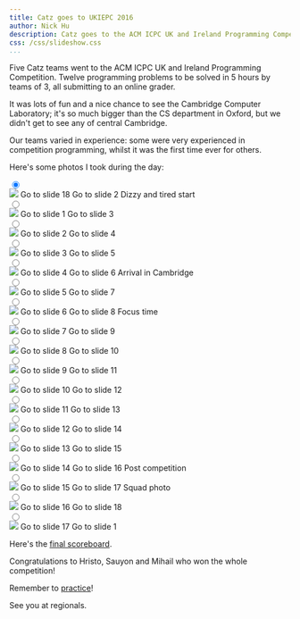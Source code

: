 ```yaml
---
title: Catz goes to UKIEPC 2016
author: Nick Hu
description: Catz goes to the ACM ICPC UK and Ireland Programming Competition
css: /css/slideshow.css
...
```


Five Catz teams went to the ACM ICPC UK and Ireland Programming Competition.
Twelve programming problems to be solved in 5 hours by teams of 3, all
submitting to an online grader.

It was lots of fun and a nice chance to see the Cambridge Computer Laboratory;
it's so much bigger than the CS department in Oxford, but we didn't get to see
any of central Cambridge.

Our teams varied in experience: some were very experienced in competition
programming, whilst it was the first time ever for others.

Here's some photos I took during the day:

<div class="slideshow">
<input type="radio" name="slide" id="item-1" checked="checked" />
<div class="slideshow-item">
  <img src="/images/catz-goes-to-ukiepc-2016/IMG_20161029_083429.jpg" />
  <label for="item-18" class="previous">Go to slide 18</label>
  <label for="item-2" class="next">Go to slide 2</label>
  <span class="caption">Dizzy and tired start</span>
</div>

<input type="radio" name="slide" id="item-2" />
<div class="slideshow-item">
  <img src="/images/catz-goes-to-ukiepc-2016/IMG_20161029_083430.jpg" />
  <label for="item-1" class="previous">Go to slide 1</label>
  <label for="item-3" class="next">Go to slide 3</label>
</div>

<input type="radio" name="slide" id="item-3" />
<div class="slideshow-item">
  <img src="/images/catz-goes-to-ukiepc-2016/IMG_20161029_100352.jpg" />
  <label for="item-2" class="previous">Go to slide 2</label>
  <label for="item-4" class="next">Go to slide 4</label>
</div>

<input type="radio" name="slide" id="item-4" />
<div class="slideshow-item">
  <img src="/images/catz-goes-to-ukiepc-2016/IMG_20161029_100353.jpg" />
  <label for="item-3" class="previous">Go to slide 3</label>
  <label for="item-5" class="next">Go to slide 5</label>
</div>

<input type="radio" name="slide" id="item-5" />
<div class="slideshow-item">
  <img src="/images/catz-goes-to-ukiepc-2016/IMG_20161029_102948.jpg" />
  <label for="item-4" class="previous">Go to slide 4</label>
  <label for="item-6" class="next">Go to slide 6</label>
  <span class="caption">Arrival in Cambridge</span>
</div>

<input type="radio" name="slide" id="item-6" />
<div class="slideshow-item">
  <img src="/images/catz-goes-to-ukiepc-2016/IMG_20161029_102950.jpg" />
  <label for="item-5" class="previous">Go to slide 5</label>
  <label for="item-7" class="next">Go to slide 7</label>
</div>

<input type="radio" name="slide" id="item-7" />
<div class="slideshow-item">
  <img src="/images/catz-goes-to-ukiepc-2016/IMG_20161029_103815.jpg" />
  <label for="item-6" class="previous">Go to slide 6</label>
  <label for="item-8" class="next">Go to slide 8</label>
  <span class="caption">Focus time</span>
</div>

<input type="radio" name="slide" id="item-8" />
<div class="slideshow-item">
  <img src="/images/catz-goes-to-ukiepc-2016/IMG_20161029_103816.jpg" />
  <label for="item-7" class="previous">Go to slide 7</label>
  <label for="item-9" class="next">Go to slide 9</label>
</div>

<input type="radio" name="slide" id="item-9" />
<div class="slideshow-item">
  <img src="/images/catz-goes-to-ukiepc-2016/IMG_20161029_103821.jpg" />
  <label for="item-8" class="previous">Go to slide 8</label>
  <label for="item-10" class="next">Go to slide 10</label>
</div>

<input type="radio" name="slide" id="item-10" />
<div class="slideshow-item">
  <img src="/images/catz-goes-to-ukiepc-2016/IMG_20161029_110009.jpg" />
  <label for="item-9" class="previous">Go to slide 9</label>
  <label for="item-11" class="next">Go to slide 11</label>
</div>

<input type="radio" name="slide" id="item-11" />
<div class="slideshow-item">
  <img src="/images/catz-goes-to-ukiepc-2016/IMG_20161029_110019.jpg" />
  <label for="item-10" class="previous">Go to slide 10</label>
  <label for="item-12" class="next">Go to slide 12</label>
</div>

<input type="radio" name="slide" id="item-12" />
<div class="slideshow-item">
  <img src="/images/catz-goes-to-ukiepc-2016/IMG_20161029_110030.jpg" />
  <label for="item-11" class="previous">Go to slide 11</label>
  <label for="item-13" class="next">Go to slide 13</label>
</div>

<input type="radio" name="slide" id="item-13" />
<div class="slideshow-item">
  <img src="/images/catz-goes-to-ukiepc-2016/IMG_20161029_110035.jpg" />
  <label for="item-12" class="previous">Go to slide 12</label>
  <label for="item-14" class="next">Go to slide 14</label>
</div>

<input type="radio" name="slide" id="item-14" />
<div class="slideshow-item">
  <img src="/images/catz-goes-to-ukiepc-2016/IMG_20161029_110036.jpg" />
  <label for="item-13" class="previous">Go to slide 13</label>
  <label for="item-15" class="next">Go to slide 15</label>
</div>

<input type="radio" name="slide" id="item-15" />
<div class="slideshow-item">
  <img src="/images/catz-goes-to-ukiepc-2016/IMG_20161029_163539.jpg" />
  <label for="item-14" class="previous">Go to slide 14</label>
  <label for="item-16" class="next">Go to slide 16</label>
  <span class="caption">Post competition</span>
</div>

<input type="radio" name="slide" id="item-16" />
<div class="slideshow-item">
  <img src="/images/catz-goes-to-ukiepc-2016/IMG_20161029_163557.jpg" />
  <label for="item-15" class="previous">Go to slide 15</label>
  <label for="item-17" class="next">Go to slide 17</label>
  <span class="caption">Squad photo</span>
</div>

<input type="radio" name="slide" id="item-17" />
<div class="slideshow-item">
  <img src="/images/catz-goes-to-ukiepc-2016/IMG_20161029_163557_1.jpg" />
  <label for="item-16" class="previous">Go to slide 16</label>
  <label for="item-18" class="next">Go to slide 18</label>
</div>

<input type="radio" name="slide" id="item-18" />
<div class="slideshow-item">
  <img src="/images/catz-goes-to-ukiepc-2016/IMG_20161029_163559.jpg" />
  <label for="item-17" class="previous">Go to slide 17</label>
  <label for="item-1" class="next">Go to slide 1</label>
</div>
</div>

Here's the [final scoreboard](https://domjudge.bath.ac.uk).

Congratulations to Hristo, Sauyon and Mihail who won the whole competition!

Remember to [practice](https://open.kattis.com)!

See you at regionals.
